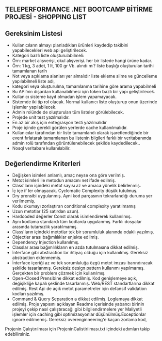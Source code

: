 
<h2>TELEPERFORMANCE .NET BOOTCAMP BİTİRME PROJESİ - SHOPPING LIST</h2>
<h2>Gereksinim Listesi</h2>
<ul>
<li>Kullanıcıların almayı planladıkları ürünleri kaydedip takibini yapabilecekleri web api geliştirilecek.</li>
<li>Kategori bazlı liste oluşturulabilmeli:</li>
<li>Örn: market alışverişi, okul alışverişi. her bir listede hangi ürüne kadar.</li>
<li>Örn: 1 kg, 3 adet, 1 lt, 100 gr Vb. alındı mı? liste başlığı oluşturulan tarihi tamamlanan tarih</li>
<li>Not veya açıklama alanları yer almalıdır liste ekleme silme ve güncelleme yapılabilmeli liste adı,</li>
<li>kategori veya oluşturulma, tamamlanma tarihine göre arama yapabilmeli</li>
<li>Bu API’nin dışardan kullanabilmesi için token bazlı bir yapı geliştirilecek.</li>
<li>Kullanıcı sisteme kayıt olmadan işlem yapamayacak.</li>
<li>Sistemde iki tip rol olacak. Normal kullanıcı liste oluşturup onun üzerinde işlemler yapılabilecek.</li>
<li>Admin rolünde de oluşturulan tüm listeler görülebilecek.</li>
<li> Projede unit test yazılmalıdır.</li>
<li>En az bir akış için entegrasyon testi yazılmalıdır</li>
<li>Proje içinde gerekli görülen yerlerde cache kullanılmalıdır.</li>
<li>Kullanıcılar tarafından bir liste tamamlandı olarak işaretlendiğinde bir event fırlatarak tamamlanan bu
listenin bilgileri farklı bir veritabanında admin rolü tarafından görüntülenebilecek şekilde kaydedilecek..</li>
<li> Nosql veritabanı kullanılabilir.</li>
</ul>

<h2>Değerlendirme Kriterleri</h2>

<ul>
<li>Değişken isimleri anlamlı, amaç neyse ona göre verilmiş.</li>
<li>Metot isimleri ile metodun amacını net ifade edilmiş.</li>
<li>Class'ların içindeki metot sayısı az ve amaca yönelik belirlenmiş.</li>
<li>İç içe if ler olmayacak. Cyclomatic Complexity düşük tutulmuş.</li>
<li>Dry prensibi uygulanmış. Ayni kod parçasının tekrarlandığı duruma yer verilmemiş.</li>
<li>Kodu okumayı zorlaştıran conditional complexity yaratılmamış</li>
<li>Uzun metotlar (25 satırdan uzun).</li>
<li>Hardcoded değerler Const olarak isimlendirerek kullanılmış.</li>
<li>Aynı kodlama standardı tüm kodlarda uygulanmış. Farklı dosyalar arasında tutarsızlık
yaratılmamış.</li>
<li> Class'ların içindeki metotlar tek bir sorumluluk alanında odaklı yazılmış.</li>
<li> Objectler arası bağımlılıklar enjekte edilmiş.</li>
<li> Dependency Injection kullanılmış.</li>
<li> Classlar arası bağımlılıkların en azda tutulmasına dikkat edilmiş.</li>
<li> İnterface gibi abstraction lar ihtiyaç olduğu için kullanılmış. Gereksiz abstraction eklenmemiş.</li>
<li> İnterface içeriği az ve tek sorumluluğa özgü metot imzası barındıracak şekilde tasarlanmış. Gereksiz design
pattern kullanımı yapılmamış. Gerçekten bir problem çözmek için kullanılmış.</li>
<li> Open-Closed Prensibine dikkat edilmiş. Kod genişlemeye açık, değişikliğe kapalı şeklinde
tasarlanmış. Web/REST standartlarına dikkat edilmiş. Rest Api de açık metot
parametreler için defansif validation kodları yazılmış.</li>
<li>Command & Query Separation a dikkat edilmiş. Loglamaya dikkat edilmiş. Proje yapısını açıklayan Readme içerisinde yabancı birinin projeyi çekip nasıl çalıştıracağı gibi
bilgilendirmelere yer Maliyetli işlemler için caching gibi optimizasyonlar düşünülmüş.Exceptionlar ignore edilmemiş. Gereksiz overenginneering'e kaçan zorlama kod,
</ul>


Projenin Çalıştırılması için ProjeninCalistirilması.txt içindeki adımları takip edebilirsiniz.
